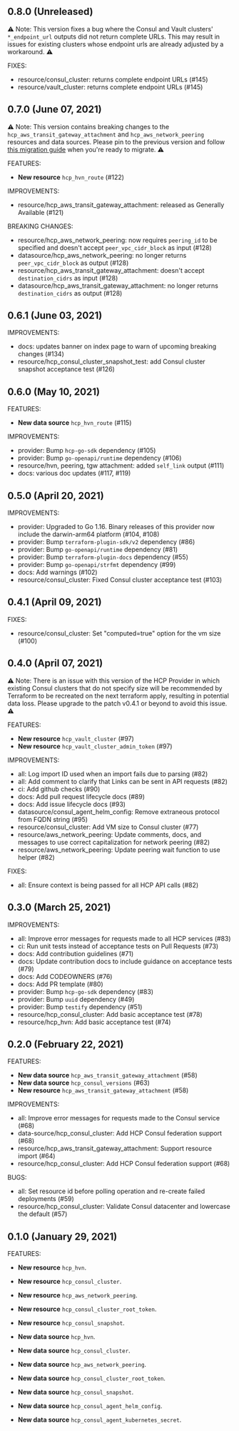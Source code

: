 ## 0.8.0 (Unreleased)

⚠️ Note: This version fixes a bug where the Consul and Vault clusters' `*_endpoint_url` outputs did not return complete URLs. This may result in issues for existing clusters whose endpoint urls are already adjusted by a workaround. ⚠️

FIXES:
* resource/consul_cluster: returns complete endpoint URLs (#145)
* resource/vault_cluster: returns complete endpoint URLs (#145)

## 0.7.0 (June 07, 2021)

⚠️ Note: This version contains breaking changes to the `hcp_aws_transit_gateway_attachment` and `hcp_aws_network_peering` resources and data sources. Please pin to the previous version and follow [this migration guide](https://github.com/hashicorp/terraform-provider-hcp/pull/128) when you're ready to migrate. ⚠️

FEATURES:
* **New resource** `hcp_hvn_route` (#122)

IMPROVEMENTS:
* resource/hcp_aws_transit_gateway_attachment: released as Generally Available (#121)

BREAKING CHANGES:
* resource/hcp_aws_network_peering: now requires `peering_id` to be specified and doesn't accept `peer_vpc_cidr_block` as input (#128)
* datasource/hcp_aws_network_peering: no longer returns `peer_vpc_cidr_block` as output (#128)
* resource/hcp_aws_transit_gateway_attachment: doesn't accept `destination_cidrs` as input (#128)
* datasource/hcp_aws_transit_gateway_attachment: no longer returns `destination_cidrs` as output (#128)

## 0.6.1 (June 03, 2021)

IMPROVEMENTS:
* docs: updates banner on index page to warn of upcoming breaking changes (#134)
* resource/hcp_consul_cluster_snapshot_test: add Consul cluster snapshot acceptance test (#126)

## 0.6.0 (May 10, 2021)

FEATURES:
* **New data source** `hcp_hvn_route` (#115)

IMPROVEMENTS:
* provider: Bump `hcp-go-sdk` dependency (#105)
* provider: Bump `go-openapi/runtime` dependency (#106)
* resource/hvn, peering, tgw attachment: added `self_link` output (#111)
* docs: various doc updates (#117, #119)

## 0.5.0 (April 20, 2021)

IMPROVEMENTS:
* provider: Upgraded to Go 1.16. Binary releases of this provider now include the darwin-arm64 platform (#104, #108)
* provider: Bump `terraform-plugin-sdk/v2` dependency (#86)
* provider: Bump `go-openapi/runtime` dependency (#81)
* provider: Bump `terraform-plugin-docs` dependency (#55)
* provider: Bump `go-openapi/strfmt` dependency (#99)
* docs: Add warnings (#102)
* resource/consul_cluster: Fixed Consul cluster acceptance test (#103)

## 0.4.1 (April 09, 2021)

FIXES:
* resource/consul_cluster: Set "computed=true" option for the vm size (#100)

## 0.4.0 (April 07, 2021)

⚠️ Note: There is an issue with this version of the HCP Provider in which existing Consul clusters that do not specify size will be recommended by Terraform to be recreated on the next terraform apply, resulting in potential data loss. Please upgrade to the patch v0.4.1 or beyond to avoid this issue. ⚠️

FEATURES:
* **New resource** `hcp_vault_cluster` (#97)
* **New resource** `hcp_vault_cluster_admin_token` (#97)

IMPROVEMENTS:
* all: Log import ID used when an import fails due to parsing (#82)
* all: Add comment to clarify that Links can be sent in API requests (#82)
* ci: Add github checks (#90)
* docs: Add pull request lifecycle docs (#89)
* docs: Add issue lifecycle docs (#93)
* datasource/consul_agent_helm_config: Remove extraneous protocol from FQDN string (#95)
* resource/consul_cluster: Add VM size to Consul cluster (#77)
* resource/aws_network_peering: Update comments, docs, and messages to use correct capitalization for network peering (#82)
* resource/aws_network_peering: Update peering wait function to use helper (#82)

FIXES:
* all: Ensure context is being passed for all HCP API calls (#82)

## 0.3.0 (March 25, 2021)

IMPROVEMENTS:
* all: Improve error messages for requests made to all HCP services (#83)
* ci: Run unit tests instead of acceptance tests on Pull Requests (#73)
* docs: Add contribution guidelines (#71)
* docs: Update contribution docs to include guidance on acceptance tests (#79)
* docs: Add CODEOWNERS (#76)
* docs: Add PR template (#80)
* provider: Bump `hcp-go-sdk` dependency (#83)
* provider: Bump `uuid` dependency (#49)
* provider: Bump `testify` dependency (#51)
* resource/hcp_consul_cluster: Add basic acceptance test (#78)
* resource/hcp_hvn: Add basic acceptance test (#74)

## 0.2.0 (February 22, 2021)

FEATURES:
* **New data source** `hcp_aws_transit_gateway_attachment` (#58)
* **New data source** `hcp_consul_versions` (#63)
* **New resource** `hcp_aws_transit_gateway_attachment` (#58)

IMPROVEMENTS:
* all: Improve error messages for requests made to the Consul service (#68)
* data-source/hcp_consul_cluster: Add HCP Consul federation support (#68)
* resource/hcp_aws_transit_gateway_attachment: Support resource import (#64)
* resource/hcp_consul_cluster: Add HCP Consul federation support (#68)

BUGS:
* all: Set resource id before polling operation and re-create failed deployments (#59)
* resource/hcp_consul_cluster: Validate Consul datacenter and lowercase the default (#57)

## 0.1.0 (January 29, 2021)

FEATURES:
* **New resource** `hcp_hvn`.
* **New resource** `hcp_consul_cluster`.
* **New resource** `hcp_aws_network_peering`.
* **New resource** `hcp_consul_cluster_root_token`.
* **New resource** `hcp_consul_snapshot`.

* **New data source** `hcp_hvn`.
* **New data source** `hcp_consul_cluster`.
* **New data source** `hcp_aws_network_peering`.
* **New data source** `hcp_consul_cluster_root_token`.
* **New data source** `hcp_consul_snapshot`.
* **New data source** `hcp_consul_agent_helm_config`.
* **New data source** `hcp_consul_agent_kubernetes_secret`.
